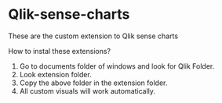 # Qlik-sense-charts
These are the custom extension to Qlik sense charts

How to instal these extensions?

1. Go to documents folder of windows and look for Qlik Folder.
2. Look extension folder. 
3. Copy the above folder in the extension folder. 
4. All custom visuals will work automatically.

